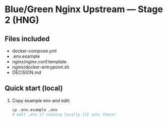 # Blue/Green Nginx Upstream — Stage 2 (HNG)

## Files included
- docker-compose.yml
- .env.example
- nginx/nginx.conf.template
- nginx/docker-entrypoint.sh
- DECISION.md

## Quick start (local)
1. Copy example env and edit:
   ```bash
   cp .env.example .env
   # edit .env if running locally (CI sets these)
